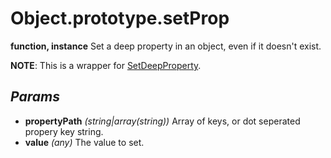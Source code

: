 # Object.prototype.setProp
**function, instance**
Set a deep property in an object, even if it doesn't exist.

**NOTE**: This is a wrapper for [SetDeepProperty](../Static%20Api%20Methods/SetDeepProperty.md).
## *Params*
- **propertyPath** *(string|array(string))* Array of keys, or dot seperated propery key string.
- **value** *(any)* The value to set.